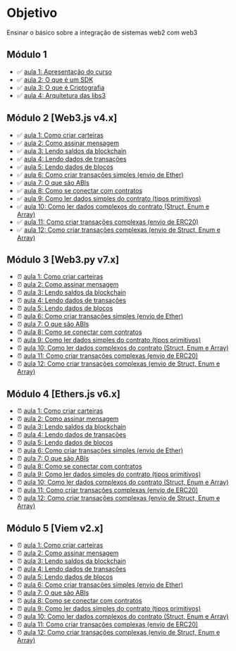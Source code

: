 # Objetivo

Ensinar o básico sobre a integração de sistemas web2 com web3

## Módulo 1

- ✅ [aula 1: Apresentação do curso](mod1/aula1/roteiro.md)
- ✅ [aula 2: O que é um SDK](mod1/aula2/roteiro.md)
- ✅ [aula 3: O que é Criptografia](mod1/aula3/roteiro.md)
- ✅ [aula 4: Arquitetura das libs3](mod1/aula4/roteiro.md)

## Módulo 2 [Web3.js v4.x]

- ✅ [aula 1: Como criar carteiras](mod2/aula1/roteiro.md)
- ✅ [aula 2: Como assinar mensagem](mod2/aula2/roteiro.md)
- ✅ [aula 3: Lendo saldos da blockchain](mod2/aula3/roteiro.md)
- ✅ [aula 4: Lendo dados de transações](mod2/aula4/roteiro.md)
- ✅ [aula 5: Lendo dados de blocos](mod2/aula5/roteiro.md)
- ✅ [aula 6: Como criar transações simples (envio de Ether)](mod2/aula6/roteiro.md)
- ✅ [aula 7: O que são ABIs](mod2/aula7/roteiro.md)
- ✅ [aula 8: Como se conectar com contratos](mod2/aula8/roteiro.md)
- ✅ [aula 9: Como ler dados simples do contrato (tipos primitivos)](mod2/aula9/roteiro.md)
- ✅ [aula 10: Como ler dados complexos do contrato (Struct, Enum e Array)](mod2/aula10/roteiro.md)
- ✅ [aula 11: Como criar transações complexas (envio de ERC20)](mod2/aula11/roteiro.md)
- ✅ [aula 12: Como criar transações complexas (envio de Struct, Enum e Array)](mod2/aula12/roteiro.md)

## Módulo 3 [Web3.py v7.x]

- ⏰ [aula 1: Como criar carteiras](mod3/aula1/roteiro.md)
- ⏰ [aula 2: Como assinar mensagem](mod3/aula2/roteiro.md)
- ⏰ [aula 3: Lendo saldos da blockchain](mod3/aula3/roteiro.md)
- ⏰ [aula 4: Lendo dados de transações](mod3/aula4/roteiro.md)
- ⏰ [aula 5: Lendo dados de blocos](mod3/aula5/roteiro.md)
- ⏰ [aula 6: Como criar transações simples (envio de Ether)](mod3/aula6/roteiro.md)
- ⏰ [aula 7: O que são ABIs](mod3/aula7/roteiro.md)
- ⏰ [aula 8: Como se conectar com contratos](mod3/aula8/roteiro.md)
- ⏰ [aula 9: Como ler dados simples do contrato (tipos primitivos)](mod3/aula9/roteiro.md)
- ⏰ [aula 10: Como ler dados complexos do contrato (Struct, Enum e Array)](mod3/aula10/roteiro.md)
- ⏰ [aula 11: Como criar transações complexas (envio de ERC20)](mod3/aula11/roteiro.md)
- ⏰ [aula 12: Como criar transações complexas (envio de Struct, Enum e Array)](mod3/aula12/roteiro.md)

## Módulo 4 [Ethers.js v6.x]

- ⏰ [aula 1: Como criar carteiras](mod4/aula1/roteiro.md)
- ⏰ [aula 2: Como assinar mensagem](mod4/aula2/roteiro.md)
- ⏰ [aula 3: Lendo saldos da blockchain](mod4/aula3/roteiro.md)
- ⏰ [aula 4: Lendo dados de transações](mod4/aula4/roteiro.md)
- ⏰ [aula 5: Lendo dados de blocos](mod4/aula5/roteiro.md)
- ⏰ [aula 6: Como criar transações simples (envio de Ether)](mod4/aula6/roteiro.md)
- ⏰ [aula 7: O que são ABIs](mod4/aula7/roteiro.md)
- ⏰ [aula 8: Como se conectar com contratos](mod4/aula8/roteiro.md)
- ⏰ [aula 9: Como ler dados simples do contrato (tipos primitivos)](mod4/aula9/roteiro.md)
- ⏰ [aula 10: Como ler dados complexos do contrato (Struct, Enum e Array)](mod4/aula10/roteiro.md)
- ⏰ [aula 11: Como criar transações complexas (envio de ERC20)](mod4/aula11/roteiro.md)
- ⏰ [aula 12: Como criar transações complexas (envio de Struct, Enum e Array)](mod4/aula12/roteiro.md)

## Módulo 5 [Viem v2.x]

- ⏰ [aula 1: Como criar carteiras](mod5/aula1/roteiro.md)
- ⏰ [aula 2: Como assinar mensagem](mod5/aula2/roteiro.md)
- ⏰ [aula 3: Lendo saldos da blockchain](mod5/aula3/roteiro.md)
- ⏰ [aula 4: Lendo dados de transações](mod5/aula4/roteiro.md)
- ⏰ [aula 5: Lendo dados de blocos](mod5/aula5/roteiro.md)
- ⏰ [aula 6: Como criar transações simples (envio de Ether)](mod5/aula6/roteiro.md)
- ⏰ [aula 7: O que são ABIs](mod5/aula7/roteiro.md)
- ⏰ [aula 8: Como se conectar com contratos](mod5/aula8/roteiro.md)
- ⏰ [aula 9: Como ler dados simples do contrato (tipos primitivos)](mod5/aula9/roteiro.md)
- ⏰ [aula 10: Como ler dados complexos do contrato (Struct, Enum e Array)](mod5/aula10/roteiro.md)
- ⏰ [aula 11: Como criar transações complexas (envio de ERC20)](mod5/aula11/roteiro.md)
- ⏰ [aula 12: Como criar transações complexas (envio de Struct, Enum e Array)](mod5/aula12/roteiro.md)
